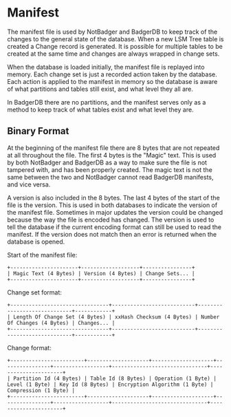 # Manifest

The manifest file is used by NotBadger and BadgerDB to keep track
of the changes to the general state of the database. When a new
LSM Tree table is created a Change record is generated. It is
possible for multiple tables to be created at the same time and
changes are always wrapped in change sets. 

When the database is loaded initially, the manifest file is replayed
into memory. Each change set is just a recorded action taken by the
database. Each action is applied to the manifest in memory so the
database is aware of what partitions and tables still exist, and
what level they all are.

In BadgerDB there are no partitions, and the manifest serves only
as a method to keep track of what tables exist and what level they
are.

## Binary Format

At the beginning of the manifest file there are 8 bytes that are not
repeated at all throughout the file. The first 4 bytes is the "Magic"
text. This is used by both NotBadger and BadgerDB as a way to make
sure the file is not tampered with, and has been properly created. The
magic text is not the same between the two and NotBadger cannot read
BadgerDB manifests, and vice versa.

A version is also included in the 8 bytes. The last 4 bytes of the start
of the file is the version. This is used in both databases to indicate
the version of the manifest file. Sometimes in major updates the version
could be changed because the way the file is encoded has changed. The
version is used to tell the database if the current encoding format can
still be used to read the manifest. If the version does not match then
an error is returned when the database is opened.

Start of the manifest file:
```
+----------------------+-------------------+----------------+
| Magic Text (4 Bytes) | Version (4 Bytes) | Change Sets... |
+----------------------+-------------------+----------------+
```

Change set format:
```
+--------------------------------+---------------------------+-----------------------------+------------+
| Length Of Change Set (4 Bytes) | xxHash Checksum (4 Bytes) | Number Of Changes (4 Bytes) | Changes... |
+--------------------------------+---------------------------+-----------------------------+------------+
```

Change format:
```
+------------------------+--------------------+--------------------+----------------+------------------+-------------------------------+----------------------+
| Partition Id (4 Bytes) | Table Id (8 Bytes) | Operation (1 Byte) | Level (1 Byte) | Key Id (8 Bytes) | Encryption Algorithm (1 Byte) | Compression (1 Byte) |
+------------------------+--------------------+--------------------+----------------+------------------+-------------------------------+----------------------+
```